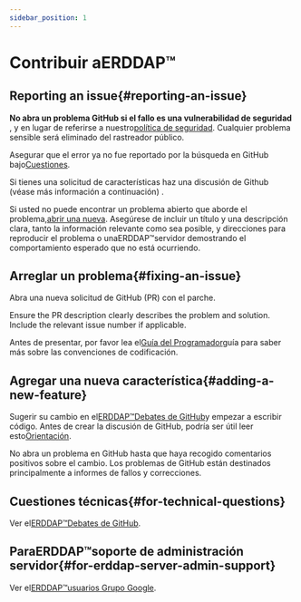 ```yaml
---
sidebar_position: 1
---
```


# Contribuir aERDDAP™
## Reporting an issue{#reporting-an-issue} 
 **No abra un problema GitHub si el fallo es una vulnerabilidad de seguridad** , y en lugar de referirse a nuestro[política de seguridad](https://github.com/erddap/erddap?tab=security-ov-file). Cualquier problema sensible será eliminado del rastreador público.

Asegurar que el error ya no fue reportado por la búsqueda en GitHub bajo[Cuestiones](https://github.com/ERDDAP/erddap/issues).

Si tienes una solicitud de características haz una discusión de Github (véase más información a continuación) .

Si usted no puede encontrar un problema abierto que aborde el problema,[abrir una nueva](https://github.com/ERDDAP/erddap/issues/new). Asegúrese de incluir un título y una descripción clara, tanto la información relevante como sea posible, y direcciones para reproducir el problema o unaERDDAP™servidor demostrando el comportamiento esperado que no está ocurriendo.
## Arreglar un problema{#fixing-an-issue} 
Abra una nueva solicitud de GitHub (PR) con el parche.

Ensure the PR description clearly describes the problem and solution. Include the relevant issue number if applicable.

Antes de presentar, por favor lea el[Guía del Programador](/docs/contributing/programmer-guide)guía para saber más sobre las convenciones de codificación.
## Agregar una nueva característica{#adding-a-new-feature} 
Sugerir su cambio en el[ERDDAP™Debates de GitHub](https://github.com/ERDDAP/erddap/discussions)y empezar a escribir código. Antes de crear la discusión de GitHub, podría ser útil leer esto[Orientación](https://github.com/ERDDAP/erddap/discussions/93#discussion-4920427).

No abra un problema en GitHub hasta que haya recogido comentarios positivos sobre el cambio. Los problemas de GitHub están destinados principalmente a informes de fallos y correcciones.
## Cuestiones técnicas{#for-technical-questions} 
Ver el[ERDDAP™Debates de GitHub](https://github.com/ERDDAP/erddap/discussions).
## ParaERDDAP™soporte de administración servidor{#for-erddap-server-admin-support} 
Ver el[ERDDAP™usuarios Grupo Google](https://groups.google.com/g/erddap).
